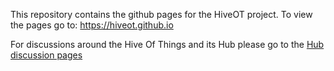 This repository contains the github pages for the HiveOT project. To view the pages go to: https://hiveot.github.io

For discussions around the Hive Of Things and its Hub please go to the [Hub discussion pages](https://github.com/hiveot/hub/discussions)

